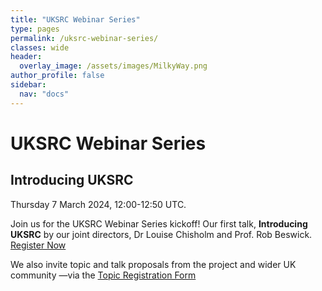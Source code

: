 ```yaml
---
title: "UKSRC Webinar Series"
type: pages
permalink: /uksrc-webinar-series/
classes: wide
header:
  overlay_image: /assets/images/MilkyWay.png
author_profile: false
sidebar: 
  nav: "docs"
---
```

# UKSRC Webinar Series

## Introducing UKSRC
Thursday 7 March 2024, 12:00-12:50 UTC.

Join us for the UKSRC Webinar Series kickoff! Our first talk, **Introducing UKSRC** by our joint directors, Dr Louise Chisholm and Prof. Rob Beswick. [Register Now](https://ucl.zoom.us/webinar/register/WN_KjZPMsjERuyV7-aH43zOpQ#/registration)

We also invite topic and talk proposals from the project and wider UK community —via the [Topic Registration Form](https://forms.office.com/Pages/ResponsePage.aspx?id=_oivH5ipW0yTySEKEdmlwnuzZyJATQZOhPBZeU6-YipUREJYV1VOQzVTWTdMUlYwUldETU4yN0FMRC4u)
